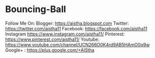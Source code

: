 # Bouncing-Ball

Follow Me On:
Blogger:   https://aistha.blogspot.com
Twitter:   https://twitter.com/aistha11
Facebook:  https://facebook.com/aistha11
Instagram  https://www.instagram.com/aistha11/
Pinterest: https://www.pinterest.com/aistha11/
Youtube:   https://www.youtube.com/channel/UCN266O0K4rd9AB5HAmO0q9w
Google+ : https://plus.google.com/+AIStha
